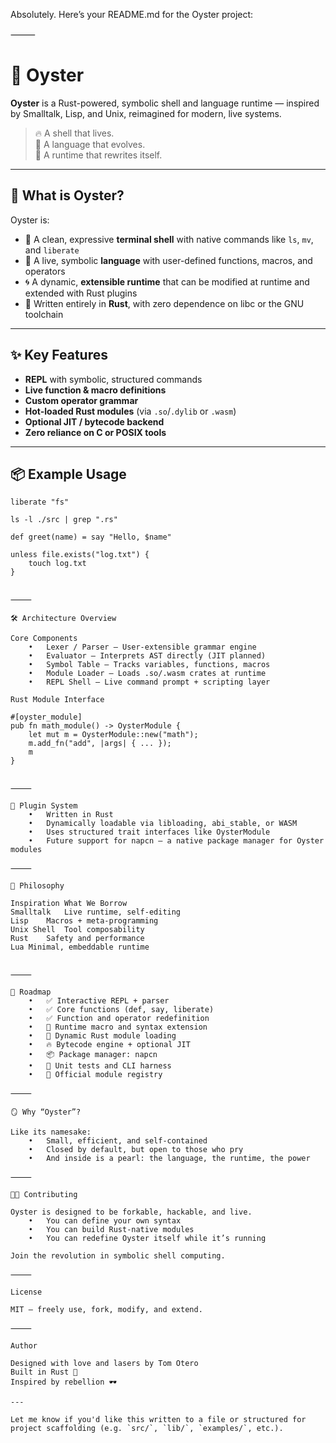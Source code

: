 Absolutely. Here’s your README.md for the Oyster project:

⸻


# 🐚 Oyster

**Oyster** is a Rust-powered, symbolic shell and language runtime — inspired by Smalltalk, Lisp, and Unix, reimagined for modern, live systems.

> 🔥 A shell that lives.  
> 🔧 A language that evolves.  
> 🧠 A runtime that rewrites itself.

---

## 🌟 What is Oyster?

Oyster is:

- 🐚 A clean, expressive **terminal shell** with native commands like `ls`, `mv`, and `liberate`
- 🔣 A live, symbolic **language** with user-defined functions, macros, and operators
- 🌀 A dynamic, **extensible runtime** that can be modified at runtime and extended with Rust plugins
- 🦀 Written entirely in **Rust**, with zero dependence on libc or the GNU toolchain

---

## ✨ Key Features

- **REPL** with symbolic, structured commands
- **Live function & macro definitions**
- **Custom operator grammar**
- **Hot-loaded Rust modules** (via `.so`/`.dylib` or `.wasm`)
- **Optional JIT / bytecode backend**
- **Zero reliance on C or POSIX tools**

---

## 📦 Example Usage

```oyster
liberate "fs"

ls -l ./src | grep ".rs"

def greet(name) = say "Hello, $name"

unless file.exists("log.txt") {
    touch log.txt
}


⸻

🛠 Architecture Overview

Core Components
	•	Lexer / Parser — User-extensible grammar engine
	•	Evaluator — Interprets AST directly (JIT planned)
	•	Symbol Table — Tracks variables, functions, macros
	•	Module Loader — Loads .so/.wasm crates at runtime
	•	REPL Shell — Live command prompt + scripting layer

Rust Module Interface

#[oyster_module]
pub fn math_module() -> OysterModule {
    let mut m = OysterModule::new("math");
    m.add_fn("add", |args| { ... });
    m
}


⸻

🔌 Plugin System
	•	Written in Rust
	•	Dynamically loadable via libloading, abi_stable, or WASM
	•	Uses structured trait interfaces like OysterModule
	•	Future support for napcn — a native package manager for Oyster modules

⸻

🧠 Philosophy

Inspiration	What We Borrow
Smalltalk	Live runtime, self-editing
Lisp	Macros + meta-programming
Unix Shell	Tool composability
Rust	Safety and performance
Lua	Minimal, embeddable runtime


⸻

🚀 Roadmap
	•	✅ Interactive REPL + parser
	•	✅ Core functions (def, say, liberate)
	•	✅ Function and operator redefinition
	•	🔄 Runtime macro and syntax extension
	•	🧩 Dynamic Rust module loading
	•	🔥 Bytecode engine + optional JIT
	•	📦 Package manager: napcn
	•	🧪 Unit tests and CLI harness
	•	📘 Official module registry

⸻

🪞 Why “Oyster”?

Like its namesake:
	•	Small, efficient, and self-contained
	•	Closed by default, but open to those who pry
	•	And inside is a pearl: the language, the runtime, the power

⸻

🧑‍💻 Contributing

Oyster is designed to be forkable, hackable, and live.
	•	You can define your own syntax
	•	You can build Rust-native modules
	•	You can redefine Oyster itself while it’s running

Join the revolution in symbolic shell computing.

⸻

License

MIT — freely use, fork, modify, and extend.

⸻

Author

Designed with love and lasers by Tom Otero
Built in Rust 🦀
Inspired by rebellion 🕶️

---

Let me know if you'd like this written to a file or structured for project scaffolding (e.g. `src/`, `lib/`, `examples/`, etc.).